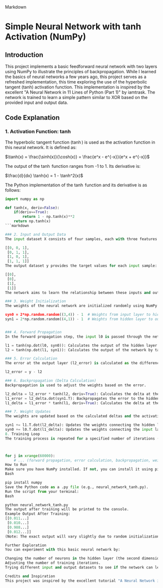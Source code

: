 Markdown 

# Simple Neural Network with tanh Activation (NumPy)

## Introduction

This project implements a basic feedforward neural network with two layers using NumPy to illustrate the principles of backpropagation. While I learned the basics of neural networks a few years ago, this project serves as a refreshed implementation, this time exploring the use of the hyperbolic tangent (tanh) activation function. This implementation is inspired by the excellent "A Neural Network in 11 Lines of Python (Part 1)" by iamtrask. The network is trained to learn a simple pattern similar to XOR based on the provided input and output data.

## Code Explanation

### 1. Activation Function: tanh

The hyperbolic tangent function ($\tanh$) is used as the activation function in this neural network. It is defined as:

$\tanh(x) = \frac{\sinh(x)}{\cosh(x)} = \frac{e^x - e^{-x}}{e^x + e^{-x}}$

The output of the $\tanh$ function ranges from -1 to 1. Its derivative is:

$\frac{d}{dx} \tanh(x) = 1 - \tanh^2(x)$

The Python implementation of the $\tanh$ function and its derivative is as follows:

```python
import numpy as np

def tanh(x, deriv=False):
    if(deriv==True):
        return 1 - np.tanh(x)**2
    return np.tanh(x)
```markdown

### 2. Input and Output Data
The input dataset X consists of four samples, each with three features:

[[0, 0, 1],
 [0, 1, 1],
 [1, 0, 1],
 [1, 1, 1]]
The output dataset y provides the target values for each input sample:

[[0],
 [0],
 [1],
 [1]]
The network aims to learn the relationship between these inputs and outputs. Notice that the third input feature is always 1; this is often used as a bias term in simpler implementations.

### 3. Weight Initialization
The weights of the neural network are initialized randomly using NumPy's random.random() function. syn0 represents the weights connecting the input layer (3 neurons) to the hidden layer (4 neurons), and syn1 represents the weights connecting the hidden layer (4 neurons) to the output layer (1 neuron). The weights are initialized in the range of -1 to 1.

syn0 = 2*np.random.random((3,4)) - 1  # Weights from input layer to hidden layer
syn1 = 2*np.random.random((4,1)) - 1  # Weights from hidden layer to output layer


### 4. Forward Propagation
In the forward propagation step, the input l0 is passed through the network to produce an output l2.

l1 = tanh(np.dot(l0, syn0)): Calculates the output of the hidden layer by taking the dot product of the input and the first layer weights, and then applying the tanh activation function.
l2 = tanh(np.dot(l1, syn1)): Calculates the output of the network by taking the dot product of the hidden layer output and the second layer weights, and then applying the tanh activation function.

### 5. Error Calculation
The error at the output layer (l2_error) is calculated as the difference between the target output y and the predicted output l2.

l2_error = y - l2

### 6. Backpropagation (Delta Calculation)
Backpropagation is used to adjust the weights based on the error.

l2_delta = l2_error * tanh(l2, deriv=True): Calculates the delta at the output layer by multiplying the error with the derivative of the tanh function at the output layer. This delta indicates the direction and magnitude of the error at the output.
l1_error = l2_delta.dot(syn1.T): Backpropagates the error to the hidden layer by taking the dot product of the output delta and the transpose of the second layer weights. This gives an estimate of the error contribution of each neuron in the hidden layer.
l1_delta = l1_error * tanh(l1, deriv=True): Calculates the delta at the hidden layer by multiplying the hidden layer error with the derivative of the tanh function at the hidden layer.

### 7. Weight Updates
The weights are updated based on the calculated deltas and the activations of the preceding layer.

syn1 += l1.T.dot(l2_delta): Updates the weights connecting the hidden layer to the output layer.
syn0 += l0.T.dot(l1_delta): Updates the weights connecting the input layer to the hidden layer.
8. Training Loop
The training process is repeated for a specified number of iterations (60000 in this case) to allow the network to learn the underlying patterns in the data.



for j in xrange(60000):
    # ... (forward propagation, error calculation, backpropagation, weight updates) ...
How to Run
Make sure you have NumPy installed. If not, you can install it using pip:
Bash

pip install numpy
Save the Python code as a .py file (e.g., neural_network_tanh.py).
Run the script from your terminal:
Bash

python neural_network_tanh.py
The output after training will be printed to the console.
Example Output After Training:
[[0.011...]
 [0.010...]
 [0.988...]
 [0.012...]]
(Note: The exact output will vary slightly due to random initialization, but it should show values close to 0 for the first, second, and fourth inputs, and close to 1 for the third input).

Further Exploration
You can experiment with this basic neural network by:

Changing the number of neurons in the hidden layer (the second dimension in the syn0 initialization).
Adjusting the number of training iterations.
Trying different input and output datasets to see if the network can learn other patterns.

Credits and Inspiration
This project was inspired by the excellent tutorial "A Neural Network in 11 Lines of Python (Part 1)" by iamtrask.
